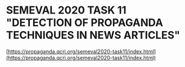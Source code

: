 # SEMEVAL 2020 TASK 11 "DETECTION OF PROPAGANDA TECHNIQUES IN NEWS ARTICLES"

[https://propaganda.qcri.org/semeval2020-task11/index.html](https://propaganda.qcri.org/semeval2020-task11/index.html)

